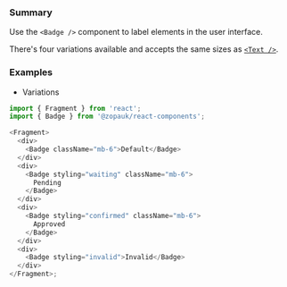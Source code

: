 ### Summary

Use the `<Badge />` component to label elements in the user interface.

There's four variations available and accepts the same sizes as [`<Text />`](#/Components/Atoms/Text).

### Examples

- Variations

```ts
import { Fragment } from 'react';
import { Badge } from '@zopauk/react-components';

<Fragment>
  <div>
    <Badge className="mb-6">Default</Badge>
  </div>
  <div>
    <Badge styling="waiting" className="mb-6">
      Pending
    </Badge>
  </div>
  <div>
    <Badge styling="confirmed" className="mb-6">
      Approved
    </Badge>
  </div>
  <div>
    <Badge styling="invalid">Invalid</Badge>
  </div>
</Fragment>;
```
